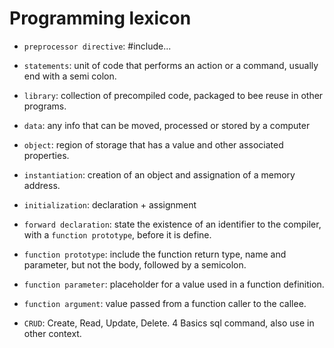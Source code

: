 # Programming lexicon

- `preprocessor directive`: #include...
- `statements`: unit of code that performs an action or a command, usually end with a semi colon.
- `library`: collection of precompiled code, packaged to bee reuse in other programs.
- `data`: any info that can be moved, processed or stored by a computer
- `object`: region of storage that has a value and other associated properties.
- `instantiation`: creation of an object and assignation of a memory address.
- `initialization`: declaration + assignment
- `forward declaration`: state the existence of an identifier to the compiler, with a `function prototype`, before it is define. 
- `function prototype`: include the function return type, name and parameter, but not the body, followed by a semicolon.

- `function parameter`: placeholder for a value used in a function definition.
- `function argument`: value passed from a function caller to the callee. 
- `CRUD`: Create, Read, Update, Delete. 4 Basics sql command, also use in other context.
